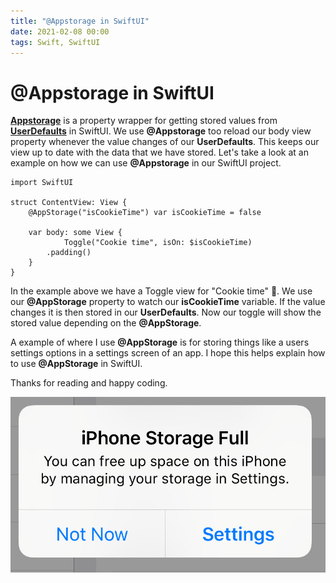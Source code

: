 ```yaml
---
title: "@Appstorage in SwiftUI"
date: 2021-02-08 00:00
tags: Swift, SwiftUI
---
```

# @Appstorage in SwiftUI

**[Appstorage](https://developer.apple.com/documentation/swiftui/appstorage)** is a property wrapper for getting stored values from **[UserDefaults](https://developer.apple.com/documentation/foundation/userdefaults)** in SwiftUI. We use **@Appstorage** too reload our body view property whenever the value changes of our **UserDefaults**. This keeps our view up to date with the data that we have stored. Let's take a look at an example on how we can use **@Appstorage** in our SwiftUI project.

```
import SwiftUI

struct ContentView: View {
    @AppStorage("isCookieTime") var isCookieTime = false
    
    var body: some View {
            Toggle("Cookie time", isOn: $isCookieTime)
        .padding()
    }
}
```

In the example above we have a Toggle view for "Cookie time" 🍪. We use our **@AppStorage** property to watch our **isCookieTime** variable. If the value changes it is then stored in our **UserDefaults**. Now our toggle will show the stored value depending on the **@AppStorage**.

A example of where I use **@AppStorage** is for storing things like a users settings options in a settings screen of an app. I hope this helps explain how to use **@AppStorage** in SwiftUI.

Thanks for reading and happy coding.

![](/images/storageFull.jpg)
